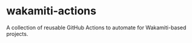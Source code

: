 # wakamiti-actions
A collection of reusable GitHub Actions to automate for Wakamiti-based projects.
